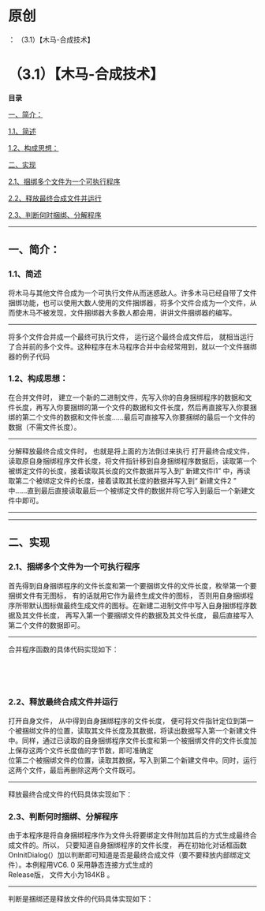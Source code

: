 # 原创
：  （3.1）【木马-合成技术】

# （3.1）【木马-合成技术】

**目录**

[一、简介：](#%E4%B8%80%E3%80%81%E7%AE%80%E4%BB%8B%EF%BC%9A)

[1.1、简述](#1.1%E3%80%81%E7%AE%80%E8%BF%B0)

[1.2、构成思想：](#1.2%E3%80%81%E6%9E%84%E6%88%90%E6%80%9D%E6%83%B3%EF%BC%9A)

[二、实现](#%E4%BA%8C%E3%80%81%E5%AE%9E%E7%8E%B0)

[2.1、捆绑多个文件为一个可执行程序](#2.1%E3%80%81%E6%8D%86%E7%BB%91%E5%A4%9A%E4%B8%AA%E6%96%87%E4%BB%B6%E4%B8%BA%E4%B8%80%E4%B8%AA%E5%8F%AF%E6%89%A7%E8%A1%8C%E7%A8%8B%E5%BA%8F)

[2.2、释放最终合成文件并运行](#2.2%E3%80%81%E9%87%8A%E6%94%BE%E6%9C%80%E7%BB%88%E5%90%88%E6%88%90%E6%96%87%E4%BB%B6%E5%B9%B6%E8%BF%90%E8%A1%8C)

[2.3、判断何时捆绑、分解程序](#2.3%E3%80%81%E5%88%A4%E6%96%AD%E4%BD%95%E6%97%B6%E6%8D%86%E7%BB%91%E3%80%81%E5%88%86%E8%A7%A3%E7%A8%8B%E5%BA%8F)

---


## 一、简介：

> 
<h3>1.1、简述</h3>
将木马与其他文件合成为一个可执行文件从而迷惑敌人。许多木马已经自带了文件捆绑功能，也可以使用大数人使用的文件捆绑器，将多个文件合成为一个文件，从而使木马不被发现，文件捆绑器大多数人都会用，讲讲文件捆绑器的编写。
<hr/>
将多个文件合并成一个最终可执行文件， 运行这个最终合成文件后， 就相当运行了合并前的多个文件。这种程序在木马程序合并中会经常用到，就以一个文件捆绑器的例子代码


> 
<h3>1.2、构成思想： </h3>
在合并文件时， 建立一个新的二进制文件，先写入你的自身捆绑程序的数据和文件长度，再写入你要捆绑的第一个文件的数据和文件长度，然后再直接写入你要捆绑的第二个文件的数据和文件长度……最后可直接写入你要捆绑的最后一个文件的数据（不需文件长度）。
<hr/>
分解释放最终合成文件时， 也就是将上面的方法倒过来执行
打开最终合成文件，读取原自身捆绑程序文件长度，将文件指针移到自身捆绑程序数据后，读取第一个被绑定文件的长度，接着读取其长度的文件数据并写入到“ 新建文件l1” 中，再读取第二个被绑定文件的长度，接着读取其长度的数据并写入到“ 新建文件2 ” 中……直到最后直接读取最后一个被绑定文件的数据并将它写入到最后一个新建文件中即可。


---


---


## 二、实现

> 
<h3>2.1、捆绑多个文件为一个可执行程序</h3>
首先得到自身捆绑程序的文件长度和第一个要捆绑文件的文件长度，枚举第一个要捆绑文件有无图标， 有的话就用它作为最终生成文件的图标， 否则用自身捆绑程序所带默认图标做最终生成文件的图标。在新建二进制文件中写入自身捆绑程序数据及其文件长度， 再写入第一个要捆绑文件的数据及其文件长度， 最后直接写入第二个文件的数据即可。
<hr/>
合并程序函数的具体代码实现如下：












 

 

> 
<h3>2.2、释放最终合成文件并运行</h3>
打开自身文件， 从中得到自身捆绑程序的文件长度， 便可将文件指针定位到第一个被捆绑文件的位置，读取其文件长度及其数据，将读出数据写入第一个新建文件中。同样，通过已读取的自身捆绑程序文件长度和第一个被捆绑文件的文件长度加上保存这两个文件长度值的字节数，即可准确定<br/> 位第二个被捆绑文件的位置，读取其数据，写入到第二个新建文件中。同时，运行这两个文件，最后再删除这两个文件既可。
<hr/>
释放最终合成文件的代码具体实现如下：












> 
<h3>2.3、判断何时捆绑、分解程序</h3>
由于本程序是将自身捆绑程序作为文件头将要绑定文件附加其后的方式生成最终合成文件的。所以， 只要知道自身捆绑程序的文件长度， 再在初始化对话框函数OnlnitDialog(）加以判断即可知道是否是最终合成文件（要不要释放内部绑定文件）。本例程用VC6. 0 采用静态连接方式生成的<br/> Release版， 文件大小为184KB 。
<hr/>
判断是捆绑还是释放文件的代码具体实现如下：





